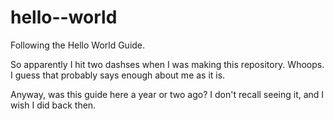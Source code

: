 # hello--world
Following the Hello World Guide.

So apparently I hit two dashses when I was making this repository. Whoops. I guess that probably says enough about me as it is.

Anyway, was this guide here a year or two ago? I don't recall seeing it, and I wish I did back then.
